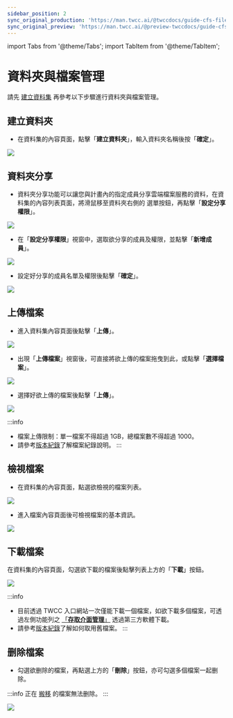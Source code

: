 ```yaml
---
sidebar_position: 2
sync_original_production: 'https://man.twcc.ai/@twccdocs/guide-cfs-file-mngmnt-zh' 
sync_original_preview: 'https://man.twcc.ai/@preview-twccdocs/guide-cfs-file-mngmnt-zh'
---
```


import Tabs from '@theme/Tabs';
import TabItem from '@theme/TabItem';

# 資料夾與檔案管理

請先 [建立資料集](manage-datasets.md#建立資料集) 再參考以下步驟進行資料夾與檔案管理。

## 建立資料夾

* 在資料集的內容頁面，點擊「**建立資料夾**」，輸入資料夾名稱後按「**確定**」。

![](https://cos.twcc.ai/SYS-MANUAL/uploads/upload_4d7c50abbcc1629f71cc06b8bd196726.png)



## 資料夾分享


* 資料夾分享功能可以讓您與計畫內的指定成員分享雲端檔案服務的資料，在資料集的內容列表頁面，將滑鼠移至資料夾右側的 <i class="fa fa-ellipsis-v fa-20" aria-hidden="true"></i> 選單按鈕，再點擊「**設定分享權限**」。

![](https://cos.twcc.ai/SYS-MANUAL/uploads/upload_63322a92beb09808a9a2817556dabc26.png)

* 在「**設定分享權限**」視窗中，選取欲分享的成員及權限，並點擊「**新增成員**」。

![](https://cos.twcc.ai/SYS-MANUAL/uploads/upload_2b4030f41b160c94e65610100ec40d88.png)


* 設定好分享的成員名單及權限後點擊「**確定**」。

![](https://cos.twcc.ai/SYS-MANUAL/uploads/upload_ba639ac91cbb82e7edb9a2f78861033e.png)



## 上傳檔案


* 進入資料集內容頁面後點擊「**上傳**」。

![](https://cos.twcc.ai/SYS-MANUAL/uploads/upload_7c5a3919dd1162507fc84979d0d4ddcb.png)

* 出現「**上傳檔案**」視窗後，可直接將欲上傳的檔案拖曳到此，或點擊「**選擇檔案**」。

![](https://cos.twcc.ai/SYS-MANUAL/uploads/upload_346a28147323f6a1de7e7ed8d9b76326.png)

* 選擇好欲上傳的檔案後點擊「**上傳**」。

![](https://cos.twcc.ai/SYS-MANUAL/uploads/upload_da7e2753becd4f63436e190f2972e301.png)

:::info

- 檔案上傳限制：單一檔案不得超過 1GB，總檔案數不得超過 1000。
- 請參考[<ins>版本紀錄</ins>](metadata-search-versioning.md#版本紀錄)了解檔案紀錄說明。
:::

## 檢視檔案



* 在資料集的內容頁面，點選欲檢視的檔案列表。

![](https://cos.twcc.ai/SYS-MANUAL/uploads/upload_74d721fae45fc1597fff774bea6e48ae.png)

* 進入檔案內容頁面後可檢視檔案的基本資訊。

![](https://cos.twcc.ai/SYS-MANUAL/uploads/upload_86403aa7cfc4a0950d1f3775920be839.png)


## 下載檔案


在資料集的內容頁面，勾選欲下載的檔案後點擊列表上方的「**下載**」按鈕。

![](https://cos.twcc.ai/SYS-MANUAL/uploads/upload_8646437146760e77ce21f2140ebb8a7e.png)

:::info
- 目前透過 TWCC 入口網站一次僅能下載一個檔案，如欲下載多個檔案，可透過左側功能列之 <ins>[「**存取介面管理**」](https://man.twcc.ai/@twccdocs/guide-cfs-access-interface-mngmnt-zh)</ins> 透過第三方軟體下載。
- 請參考[<ins>版本紀錄</ins>](metadata-search-versioning.md#版本紀錄)了解如何取用舊檔案。
:::



## 删除檔案

* 勾選欲删除的檔案，再點選上方的「**刪除**」按鈕，亦可勾選多個檔案一起删除。

:::info
正在 <ins>[搬移](../move-files/move-retrieve-files.md)</ins> 的檔案無法删除。
:::

![](https://cos.twcc.ai/SYS-MANUAL/uploads/upload_7eb3cf9fc746f920cc951934310272d8.png)